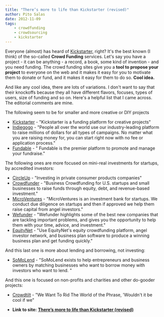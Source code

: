 ```yaml
---
title: "There’s more to life than Kickstarter (revised)"
author: Pito Salas
date: 2012-11-09
tags:
    - crowdfunding
    - crowdsourcing
    - kickstarter
---
```


Everyone (almost) has heard of [Kickstarter](<http://www.kickstarter.com>),
right? It's the best known (I think) of the so-called **Crowd Funding**
services. Let's say you have a project - it can be anything - a record, a
book, some kind of invention - and you need funding. The crowd funding sites
give you a **tool to propose your project** to everyone on the web and it
makes it easy for you to motivate them to donate or fund, and it makes it easy
for them to do so. **Cool idea.**

And like any cool idea, there are lots of variations. I don't want to say that
their knockoffs because they all have different flavors, focuses, types of
users, size of funding and so on. Here's a helpful list that I came across.
The editorial comments are mine.

The following seem to be for smaller and more creative or DIY projects

  * [Kickstarter](<http://www.kickstarter.com>) - "Kickstarter is a funding platform for creative projects"
  * [Indiegogo](<http://www.indiegogo.com/learn-how-to-raise-money-for-a-campaign>) - "People all over the world use our industry-leading platform to raise millions of dollars for all types of campaigns. No matter what you are raising money for, you can start right now with no fee or application process."
  * [Fundable](<http://www.fundable.com>) - " Fundable is the premier platform to promote and manage your fundraise."

The following ones are more focused on mini-real investments for startups, by
accredited investors:

  * [CircleUp](<https://circleup.com/how-it-works>) - "Investing in private consumer products companies"
  * [Crowdfunder](<http://www.crowdfunder.com>) - "Business Crowdfunding for U.S. startups and small businesses to raise funds through equity, debt, and revenue-based investment."
  * [MicroVentures](<http://www.microventures.com>) - "MicroVentures is an investment bank for startups. We conduct due diligence on startups and then if approved we help them raise capital from angel investors."
  * [Wefunder](<https://wefunder.com>) - "Wefunder highlights some of the best new companies that are tackling important problems, and gives you the opportunity to help them with your time, advice, and investment."
  * [EquityNet](<https://www.equitynet.com>) - "Use EquityNet's equity crowdfunding platform, angel investor network, and business plan software to produce a winning business plan and get funding quickly."

And this last one is more about lending and borrowing, not investing:

  * [SoMoLend](<https://www.somolend.com/default.aspx>) - "SoMoLend exists to help entrepreneurs and business owners by matching businesses who want to borrow money with investors who want to lend. "

And this one is focused on non-profits and charities and other do-gooder
projects:

  * [Crowdtilt](<https://www.crowdtilt.com>) - "We Want To Rid The World of the Phrase, 'Wouldn't it be cool if we"


* **Link to site:** **[There’s more to life than Kickstarter (revised)](None)**
